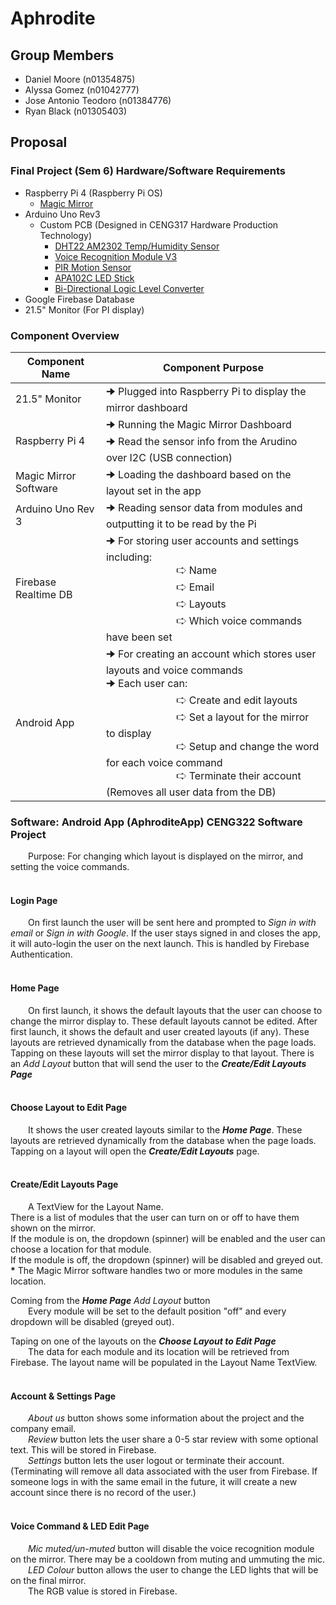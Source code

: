 # Aphrodite

## Group Members

- Daniel Moore (n01354875)
- Alyssa Gomez (n01042777)
- Jose Antonio Teodoro (n01384776)
- Ryan Black (n01305403)

## Proposal
### Final Project (Sem 6) Hardware/Software Requirements
- Raspberry Pi 4 (Raspberry Pi OS)
    - [Magic Mirror](https://magicmirror.builders/)
- Arduino Uno Rev3
    - Custom PCB (Designed in CENG317 Hardware Production Technology)
        - [DHT22 AM2302 Temp/Humidity Sensor](https://www.amazon.ca/gp/product/B07CM2VLBK)
        - [Voice Recognition Module V3](https://www.aliexpress.com/item/32795424471.html)
        - [PIR Motion Sensor](https://www.amazon.ca/gp/product/B088LR9KRP/)
        - [APA102C LED Stick](https://www.sparkfun.com/products/18354)
        - [Bi-Directional Logic Level Converter](https://www.sparkfun.com/products/12009)
- Google Firebase Database
- 21.5" Monitor (For PI display)
### Component Overview
| Component Name | Component Purpose |
| --------------- | --------------- |
| 21.5" Monitor | 🠊 Plugged into Raspberry Pi to display the mirror dashboard |
| Raspberry Pi 4 | 🠊 Running the Magic Mirror Dashboard</br>🠊 Read the sensor info from the Arudino over I2C (USB connection) |
| Magic Mirror Software | 🠊 Loading the dashboard based on the layout set in the app |
| Arduino Uno Rev 3 | 🠊 Reading sensor data from modules and outputting it to be read by the Pi |
| Firebase Realtime DB | 🠊 For storing user accounts and settings including:</br>&emsp;&emsp;&emsp;&emsp;&emsp;&emsp;&emsp;🢧 Name</br>&emsp;&emsp;&emsp;&emsp;&emsp;&emsp;&emsp;🢧 Email</br>&emsp;&emsp;&emsp;&emsp;&emsp;&emsp;&emsp;🢧 Layouts</br>&emsp;&emsp;&emsp;&emsp;&emsp;&emsp;&emsp;🢧 Which voice commands have been set|
| Android App | 🠊 For creating an account which stores user layouts and voice commands</br>🠊 Each user can:</br>&emsp;&emsp;&emsp;&emsp;&emsp;&emsp;&emsp;🢧 Create and edit layouts</br>&emsp;&emsp;&emsp;&emsp;&emsp;&emsp;&emsp;🢧 Set a layout for the mirror to display</br>&emsp;&emsp;&emsp;&emsp;&emsp;&emsp;&emsp;🢧 Setup and change the word for each voice command</br>&emsp;&emsp;&emsp;&emsp;&emsp;&emsp;&emsp;🢧 Terminate their account (Removes all user data from the DB) |

### Software: Android App (AphroditeApp) CENG322 Software Project
&emsp;&emsp;Purpose: For changing which layout is displayed on the mirror, and setting the voice commands.
</br></br>
#### Login Page
&emsp;&emsp;On first launch the user will be sent here and prompted to _Sign in with email_ or _Sign in with Google_. If the user stays signed in and closes the app, it will auto-login the user on the next launch. This is handled by Firebase Authentication.
</br></br>
#### Home Page
&emsp;&emsp;On first launch, it shows the default layouts that the user can choose to change the mirror display to. These default layouts cannot be edited. After first launch, it shows the default and user created layouts (if any). These layouts are retrieved dynamically from the database when the page loads. Tapping on these layouts will set the mirror display to that layout. There is an _Add Layout_ button that will send the user to the _**Create/Edit Layouts Page**_
</br></br>
#### Choose Layout to Edit Page
&emsp;&emsp;It shows the user created layouts similar to the _**Home Page**_. These layouts are retrieved dynamically from the database when the page loads. Tapping on a layout will open the _**Create/Edit Layouts**_ page.
</br></br>
#### Create/Edit Layouts Page
&emsp;&emsp;A TextView for the Layout Name.</br>
There is a list of modules that the user can turn on or off to have them shown on the mirror.</br>
If the module is on, the dropdown (spinner) will be enabled and the user can choose a location for that module.</br>
If the module is off, the dropdown (spinner) will be disabled and greyed out.</br>
**\*** The Magic Mirror software handles two or more modules in the same location.</br>

Coming from the _**Home Page**_ _Add Layout_ button</br>
&emsp;&emsp;Every module will be set to the default position "off" and every dropdown will be disabled (greyed out).</br>

Taping on one of the layouts on the _**Choose Layout to Edit Page**_</br>
&emsp;&emsp;The data for each module and its location will be retrieved from Firebase. The layout name will be populated in the Layout Name TextView.
</br></br>
#### Account & Settings Page
&emsp;&emsp;_About us_ button shows some information about the project and the company email.</br>
&emsp;&emsp;_Review_ button lets the user share a 0-5 star review with some optional text. This will be stored in Firebase.</br>
&emsp;&emsp;_Settings_ button lets the user logout or terminate their account. (Terminating will remove all data associated with the user from Firebase. If someone logs in with the same email in the future, it will create a new account since there is no record of the user.)
</br></br>
#### Voice Command & LED Edit Page
&emsp;&emsp;_Mic muted/un-muted_ button will disable the voice recognition module on the mirror. There may be a cooldown from muting and ummuting the mic.</br>
&emsp;&emsp;_LED Colour_ button allows the user to change the LED lights that will be on the final mirror.</br>
&emsp;&emsp;The RGB value is stored in Firebase.
</br></br>

